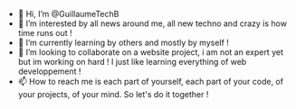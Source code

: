 - 👋 Hi, I’m @GuillaumeTechB
- 👀 I’m interested by all news around me, all new techno and crazy is how time runs out !
- 🌱 I’m currently learning by others and mostly by myself !
- 💞️ I’m looking to collaborate on a website project, i am not an expert yet but im working on hard ! I just like learning everything of web developpement !
- 📫 How to reach me is each part of yourself, each part of your code, of your projects, of your mind. So let's do it together !

<!---
GuillaumeTechB/GuillaumeTechB is a ✨ special ✨ repository because its `README.md` (this file) appears on your GitHub profile.
You can click the Preview link to take a look at your changes.
--->

